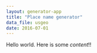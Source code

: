 ```yaml
---
layout: generator-app
title: "Place name generator"
data_file: usgeo
date: 2016-07-01
---
```


Hello world. Here is some *content*!!
